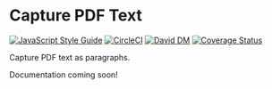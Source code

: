 # Capture PDF Text

[![JavaScript Style Guide](https://img.shields.io/badge/code_style-standard-brightgreen.svg)](https://standardjs.com)
[![CircleCI](https://img.shields.io/circleci/project/github/jacksteamdev/capture-pdf-text.svg)](https://circleci.com/gh/jacksteamdev/capture-pdf-text-api/tree/master)
[![David DM](https://david-dm.org/jacksteamdev/capture-pdf-text.svg)](https://david-dm.org/)
[![Coverage Status](https://coveralls.io/repos/github/jacksteamdev/capture-pdf-text/badge.svg?branch=master)](https://coveralls.io/github/jacksteamdev/capture-pdf-text?branch=master)

Capture PDF text as paragraphs.

Documentation coming soon!
